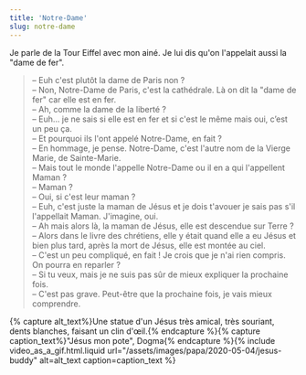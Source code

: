 ```yaml
---
title: 'Notre-Dame'
slug: notre-dame
---
```


Je parle de la Tour Eiffel avec mon ainé. Je lui dis qu'on l'appelait aussi la
"dame de fer".

> – Euh c'est plutôt la dame de Paris non ?  
> – Non, Notre-Dame de Paris, c'est la cathédrale. Là on dit la "dame de fer"
> car elle est en fer.  
> – Ah, comme la dame de la liberté ?  
> – Euh… je ne sais si elle est en fer et si c'est le même mais oui, c’est un
> peu ça.  
> – Et pourquoi ils l'ont appelé Notre-Dame, en fait ?  
> – En hommage, je pense. Notre-Dame, c'est l'autre nom de la Vierge Marie, de
> Sainte-Marie.  
> – Mais tout le monde l'appelle Notre-Dame ou il en a qui l'appellent Maman ?  
> – Maman ?  
> – Oui, si c'est leur maman ?  
> – Euh, c'est juste la maman de Jésus et je dois t'avouer je sais pas s'il
> l'appellait Maman. J'imagine, oui.  
> – Ah mais alors là, la maman de Jésus, elle est descendue sur Terre ?  
> – Alors dans le livre des chrétiens, elle y était quand elle a eu Jésus et
> bien plus tard, après la mort de Jésus, elle est montée au ciel.  
> – C'est un peu compliqué, en fait ! Je crois que je n'ai rien compris. On
> pourra en reparler ?  
> – Si tu veux, mais je ne suis pas sûr de mieux expliquer la prochaine fois.  
> – C'est pas grave. Peut-être que la prochaine fois, je vais mieux comprendre.

{% capture alt_text%}Une statue d'un Jésus très amical, très souriant, dents
blanches, faisant un clin d'œil.{% endcapture %}{% capture caption_text%}"Jésus
mon pote", Dogma{% endcapture %}{% include video_as_a_gif.html.liquid
url="/assets/images/papa/2020-05-04/jesus-buddy"
alt=alt_text
caption=caption_text
%}
